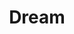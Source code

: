 ---
title: "Dream"
index: "dream"
permalink: /spells/dream/
tags:
  - Spell
  - 5th Level
  - Illusion
  - Damage
  - Psychic
available_for:
  - Bard
  - Warlock
  - Wizard
level: "5th Level"
school: "Illusion"
range: "Special"
comp:
  - V
  - S
  - M
material: "a handful of sand, a dab of ink, and a writing quill plucked from a sleeping bird."
duration: "8 Hours"
cast_time: "1 Minute"
attack: "WIS Save"
effect: "Psychic"
description: |
  This spell shapes a creature's dreams. Choose a creature known to you as the target of this spell. The target must be on the same plane of existence as you. Creatures that don't sleep, such as elves, can't be contacted by this spell. You, or a willing creature you touch, enters a trance state, acting as a messenger.

  While in the trance, the messenger is aware of his or her surroundings, but can't take actions or move.

  If the target is asleep, the messenger appears in the target's dreams and can converse with the target as long as it remains asleep, through the duration of the spell. The messenger can also shape the environment of the dream, creating landscapes, objects, and other images. The messenger can emerge from the trance at any time, ending the effect of the spell early. The target recalls the dream perfectly upon waking. If the target is awake when you cast the spell, the messenger knows it, and can either end the trance (and the spell) or wait for the target to fall asleep, at which point the messenger appears in the target's dreams.

  You can make the messenger appear monstrous and terrifying to the target. If you do, the messenger can deliver a message of no more than ten words and then the target must make a wisdom saving throw. On a failed save, echoes of the phantasmal monstrosity spawn a nightmare that lasts the duration of the target's sleep and prevents the target from gaining any benefit from that rest. In addition, when the target wakes up, it takes 3d6 psychic damage.

  If you have a body part, lock of hair, clipping from a nail, or similar portion of the target's body, the target makes its saving throw with disadvantage.
excerpt: "This spell shapes a creature's dreams."
source: "Basic Rules"
---